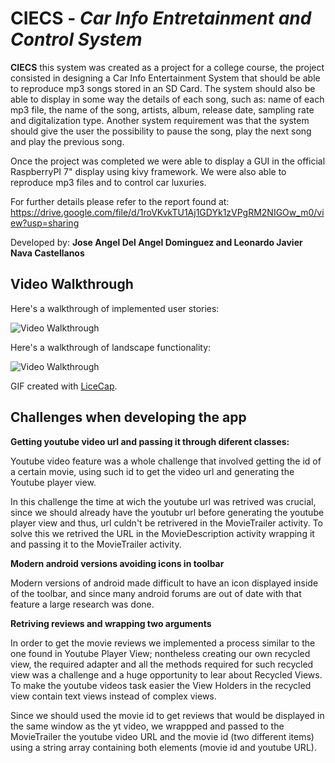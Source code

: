 # CIECS - *Car Info Entretainment and Control System*

**CIECS** this system was created as a project for a college course, the project consisted in 
designing a Car Info Entertainment System that should be able to reproduce mp3 songs stored in
an SD Card. The system should also be able to display in some way the details of each song, 
such as: name of each mp3 file, the name of the song, artists, album, release date, sampling 
rate and digitalization type. Another system requirement was that the system should give the 
user the possibility to pause the song, play the next song and play the previous song.

Once the project was completed we were able to display a GUI in the official RaspberryPI 7"
display using kivy framework. We were also able to reproduce mp3 files and to control car luxuries.

For further details please refer to the report found at:
https://drive.google.com/file/d/1roVKvkTU1Aj1GDYk1zVPgRM2NIGOw_m0/view?usp=sharing

Developed by: **Jose Angel Del Angel Dominguez and Leonardo Javier Nava Castellanos**


## Video Walkthrough

Here's a walkthrough of implemented user stories:

<img src= 'walkthrough.gif' title='Video Walkthrough' width='' alt='Video Walkthrough' />


Here's a walkthrough of landscape functionality:

<img src= 'walkthrough2.gif' title='Video Walkthrough' width='' alt='Video Walkthrough' />

GIF created with [LiceCap](https://www.cockos.com/licecap/).

## Challenges when developing the app

**Getting youtube video url and passing it through diferent classes:**

Youtube video feature was a whole challenge that involved getting the id of a certain movie, using such id to get the video url and generating the Youtube player view. 

In this challenge the time at wich the youtube url was retrived was crucial, since we should already have the youtubr url before generating the youtube player view and thus, url culdn't be retrivered in the MovieTrailer activity. To solve this we retrived the URL in the MovieDescription activity wrapping it and passing it to the MovieTrailer activity.

**Modern android versions avoiding icons in toolbar**

Modern versions of android made difficult to have an icon displayed inside of the toolbar, and since many android forums are out of date with that feature a large research was done. 

**Retriving reviews and wrapping two arguments**

In order to get the movie reviews we implemented a process similar to the one found in Youtube Player View; nontheless creating our own recycled view, the required adapter and all the methods required for such recycled view was a challenge and a huge opportunity to lear about Recycled Views. To make the youtube videos task easier the View Holders in the recycled view contain text views instead of complex views.

Since we should used the movie id to get reviews that would be displayed in the same window as the yt video, we wrappped and passed to the MovieTrailer the youtube video URL and the movie id (two different items) using a string array containing both elements (movie id and youtube URL).

